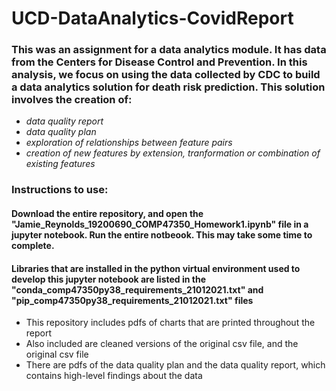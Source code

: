 # UCD-DataAnalytics-CovidReport

### This was an assignment for a data analytics module. It has data from the Centers for Disease Control and Prevention. In this analysis, we focus on using the data collected by CDC to build a data analytics solution for death risk prediction. This solution involves the creation of:
- *data quality report*
- *data quality plan*
- *exploration of relationships between feature pairs*
- *creation of new features by extension, tranformation or combination of existing features*

### Instructions to use:

#### Download the entire repository, and open the "Jamie_Reynolds_19200690_COMP47350_Homework1.ipynb" file in a jupyter notebook. Run the entire notbeook. This may take some time to complete.

#### Libraries that are installed in the python virtual environment used to develop this jupyter notebook are listed in the "conda_comp47350py38_requirements_21012021.txt" and "pip_comp47350py38_requirements_21012021.txt" files

- This repository includes pdfs of charts that are printed throughout the report
- Also included are cleaned versions of the original csv file, and the original csv file
- There are pdfs of the data quality plan and the data quality report, which contains high-level findings about the data
